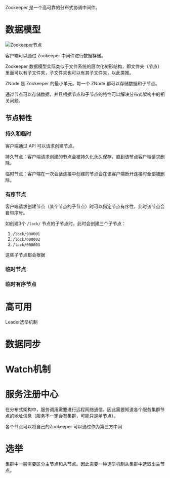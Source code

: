 Zookeeper 是一个高可靠的分布式协调中间件。





# 数据模型

![Zookeeper节点](C:\Users\63190\Desktop\pics\Zookeeper节点.png)

客户端可以通过 Zookeeper 中间件进行数据存储。

Zookeeper 数据模型实际类似于文件系统的层次化树形结构，即文件夹（节点）里面可以有子文件夹，子文件夹也可以有其子文件夹，以此类推。

ZNode 是 Zookeeper 的最小单元。每一个 ZNode 都可以存储数据和子节点。

通过节点可以存储数据，并且根据节点和子节点的特性可以解决分布式架构中的相关问题。



## 节点特性

### 持久和临时

客户端通过 API 可以请求创建节点。

持久节点：客户端请求创建的节点会被持久化永久保存，直到该节点客户端请求删除。

临时节点：客户端在一次会话连接中创建的节点会在该客户端断开连接时全部被删除。



### 有序节点

客户端请求创建节点（某个节点的子节点）时可以指定节点有序性，此时该节点会自带序号。

如创建3个 `/lock/` 节点的子节点时，此时会创建三个子节点：

1. `/lock/000001`
2. `/lock/000002`
3. `/lock/000003`

这些子节点都会根据

### 临时节点



### 临时有序节点



# 高可用

Leader选举机制



# 数据同步





# Watch机制



# 服务注册中心

在分布式架构中，服务调用需要进行远程网络通信。因此需要知道各个服务集群节点的地址信息（服务不一定会有集群，可能只是单节点）。

各个节点可以将自己的Zookeeper 可以通过作为第三方中间



# 选举

集群中一般需要区分主节点和从节点。因此需要一种选举机制从集群中选取出主节点。

